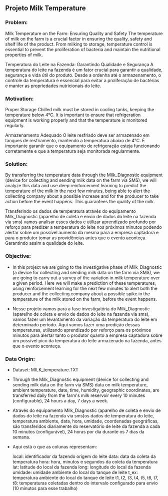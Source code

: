 ## Projeto Milk Temperature

### Problem:
Milk Temperature on the Farm: Ensuring Quality and Safety
The temperature of milk on the farm is a crucial factor in ensuring the quality, safety and shelf life of the product. From milking to storage, temperature control is essential to prevent the proliferation of bacteria and maintain the nutritional properties of milk.

Temperatura do Leite na Fazenda: Garantindo Qualidade e Segurança
A temperatura do leite na fazenda é um fator crucial para garantir a qualidade, segurança e vida útil do produto. Desde a ordenha até o armazenamento, o controle da temperatura é essencial para evitar a proliferação de bactérias e manter as propriedades nutricionais do leite.

### Motivation:
Proper Storage
Chilled milk must be stored in cooling tanks, keeping the temperature below 4°C. It is important to ensure that refrigeration equipment is working properly and that the temperature is monitored regularly.

Armazenamento Adequado
O leite resfriado deve ser armazenado em tanques de resfriamento, mantendo a temperatura abaixo de 4°C. É importante garantir que o equipamento de refrigeração esteja funcionando corretamente e que a temperatura seja monitorada regularmente.

### Solution:
By transferring the temperature data through the Milk_Diagnostic equipment (device for collecting and sending milk data on the farm via SMS), we will analyze this data and use deep reinforcement learning to predict the temperature of the milk in the next few minutes, being able to alert the collecting company about a possible increase and for the producer to take action before the event happens. This guarantees the quality of the milk.

Transferindo os dados de temperatura através do equipamento Milk_Diagnostic (aparelho de coleta e envio de dados do leite na fazenda via sms) vamos analisar esses dados e utilizar aprendizado profundo por reforço para predizer a temperatura do leite nos próximos minutos podendo alertar sobre um possível aumento da mesma para a empresa captadora e para o produtor tomar as providências antes que o evento aconteça. Garantindo assim a qualidade do leite.

### Objective:
- In this project we are going to the investigative phase of Milk_Diagnostic (a device for collecting and sending milk data on the farm via SMS), we are going to carry out a survey of the variation in milk temperature over a given period. Here we will make a prediction of these temperatures, using reinforcement learning for the next few minutes to alert both the producer and the collecting company about a possible spike in the temperature of the milk stored on the farm, before the event happens.

- Nesse projeto vamos para a fase investigatória do Milk_Diagnostic (aparelho de coleta e envio de dados do leite na fazenda via sms), vamos fazer um levantamento da variação da temperatura do leite em determinado período. Aqui vamos fazer uma predição dessas temperaturas, utilizando aprendizado por reforço para os próximos minutos para alertar tanto o produtor quanto a empresa captadora sobre um possível pico da temperatura do leite armazenado na fazenda, antes que o evento aconteça.

### Data Origin:
- Dataset: MILK_temperature.TXT

- Through the Milk_Diagnostic equipment (device for collecting and sending milk data on the farm via SMS) data on milk temperature, ambient temperature, date, time, humidity, geographic coordinates, are transferred daily from the farm's milk reservoir every 10 minutes (configurable), 24 hours a day, 7 days a week.

- Através do equipamento Milk_Diagnostic (aparelho de coleta e envio de dados do leite na fazenda via sms)os dados de temperatura do leite, temperatura ambiente, data, hora, umidade, coordenadas geográficas, são transferidos diariamente do reservatório de leite da fazenda a cada 10 minutos (configurável), 24 horas por dia durante os 7 dias da semana.

- Aqui está o que as colunas representam:

    local: identificador da fazendo origem do leite
    data: data da coleta da temperatura
    hora: hora, minutos e segundos da coleta da temperatura
    lat: latitude do local da fazenda
    long: longitude do local da fazenda
    umidade: umidade ambiente do local do tanque de leite
    t_ex: temperatura ambiente do local do tanque de leite
    t1, t2, t3, t4, t5, t6, t7, t8: 
        temperaturas coletadas dentro do intervalo configurado para envio (10 minutos para esse trabalho)
